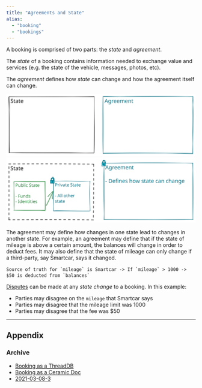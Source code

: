 ```yaml
---
title: "Agreements and State"
alias: 
  - "booking"
  - "bookings"
---
```


A booking is comprised of two parts: the _state_ and _agreement_.

The _state_ of a booking contains information needed to exchange value and services (e.g. the state of the vehicle, messages, photos, etc).

The _agreement_ defines how _state_ can change and how the agreement itself can change.

![Booking Agreement and State 1.excalidraw](../../drawings/Booking%20Agreement%20and%20State%201.excalidraw.svg)
![Booking and Agreement State General.excalidraw](../../drawings/Booking%20and%20Agreement%20State%20General.excalidraw.svg)

The agreement may define how changes in one state lead to changes in another state. For example, an agreement may define that if the state of mileage is above a certain amount, the balances will change in order to deduct fees. It may also define that the state of mileage can only change if a third-party, say Smartcar, says it changed.

```
Source of truth for `mileage` is Smartcar -> If `mileage` > 1000 -> $50 is deducted from `balances`
```

[Disputes](../Disputes) can be made at any _state change_ to a booking. In this example:
- Parties may disagree on the `mileage` that Smartcar says
- Parties may disagree that the mileage limit was 1000
- Parties may disagree that the fee was $50

---
## Appendix
### Archive
- [Booking as a ThreadDB](../../04-Archive/Booking%20as%20a%20ThreadDB.md)
- [Booking as a Ceramic Doc](../../04-Archive/Booking%20as%20a%20Ceramic%20Doc.md)
- [2021-03-08-3](../../drawings/2021-03-08-3.jpeg)
